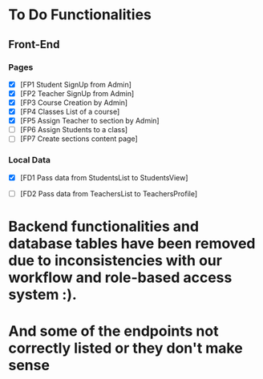 
# To Do Functionalities 
## Front-End
### Pages
- [X] [FP1 Student SignUp from Admin]
- [X] [FP2 Teacher SignUp from Admin]
- [X] [FP3 Course Creation by Admin]
- [X] [FP4 Classes List of a course]
- [X] [FP5 Assign Teacher to section by Admin]
- [ ] [FP6 Assign Students to a class]
- [ ] [FP7 Create sections content page]

### Local Data
- [X] [FD1 Pass data from StudentsList to StudentsView] 
- [ ] [FD2 Pass data from TeachersList to TeachersProfile]


# Backend functionalities and database tables have been removed due to inconsistencies with our workflow and role-based access system :).
# And  some of the endpoints not correctly listed or they don't make sense 
